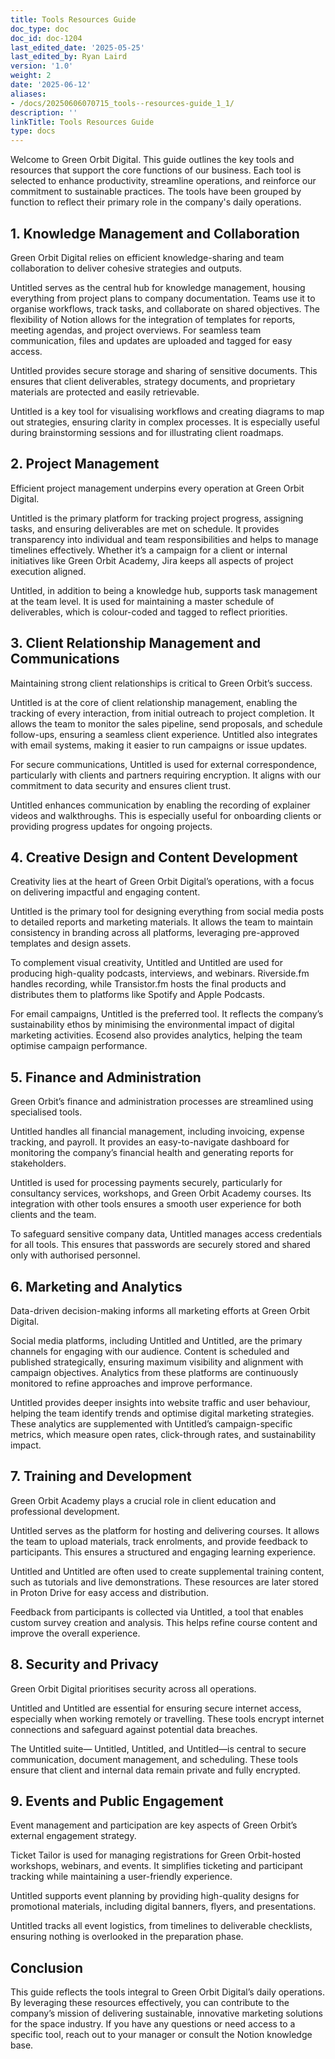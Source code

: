 ```yaml
---
title: Tools Resources Guide
doc_type: doc
doc_id: doc-1204
last_edited_date: '2025-05-25'
last_edited_by: Ryan Laird
version: '1.0'
weight: 2
date: '2025-06-12'
aliases:
- /docs/20250606070715_tools--resources-guide_1_1/
description: ''
linkTitle: Tools Resources Guide
type: docs
---
```


<!-- Unsupported block type: table_of_contents -->

Welcome to Green Orbit Digital. This guide outlines the key tools and resources that support the core functions of our business. Each tool is selected to enhance productivity, streamline operations, and reinforce our commitment to sustainable practices. The tools have been grouped by function to reflect their primary role in the company's daily operations.

<!-- Unsupported block type: divider -->

## 1. Knowledge Management and Collaboration

Green Orbit Digital relies on efficient knowledge-sharing and team collaboration to deliver cohesive strategies and outputs.

Untitled serves as the central hub for knowledge management, housing everything from project plans to company documentation. Teams use it to organise workflows, track tasks, and collaborate on shared objectives. The flexibility of Notion allows for the integration of templates for reports, meeting agendas, and project overviews. For seamless team communication, files and updates are uploaded and tagged for easy access.

Untitled provides secure storage and sharing of sensitive documents. This ensures that client deliverables, strategy documents, and proprietary materials are protected and easily retrievable.

Untitled is a key tool for visualising workflows and creating diagrams to map out strategies, ensuring clarity in complex processes. It is especially useful during brainstorming sessions and for illustrating client roadmaps.

<!-- Unsupported block type: divider -->

## 2. Project Management

Efficient project management underpins every operation at Green Orbit Digital.

Untitled is the primary platform for tracking project progress, assigning tasks, and ensuring deliverables are met on schedule. It provides transparency into individual and team responsibilities and helps to manage timelines effectively. Whether it’s a campaign for a client or internal initiatives like Green Orbit Academy, Jira keeps all aspects of project execution aligned.

Untitled, in addition to being a knowledge hub, supports task management at the team level. It is used for maintaining a master schedule of deliverables, which is colour-coded and tagged to reflect priorities.

<!-- Unsupported block type: divider -->

## 3. Client Relationship Management and Communications

Maintaining strong client relationships is critical to Green Orbit’s success.

Untitled is at the core of client relationship management, enabling the tracking of every interaction, from initial outreach to project completion. It allows the team to monitor the sales pipeline, send proposals, and schedule follow-ups, ensuring a seamless client experience. Untitled also integrates with email systems, making it easier to run campaigns or issue updates.

For secure communications, Untitled is used for external correspondence, particularly with clients and partners requiring encryption. It aligns with our commitment to data security and ensures client trust.

Untitled enhances communication by enabling the recording of explainer videos and walkthroughs. This is especially useful for onboarding clients or providing progress updates for ongoing projects.

<!-- Unsupported block type: divider -->

## 4. Creative Design and Content Development

Creativity lies at the heart of Green Orbit Digital’s operations, with a focus on delivering impactful and engaging content.

Untitled is the primary tool for designing everything from social media posts to detailed reports and marketing materials. It allows the team to maintain consistency in branding across all platforms, leveraging pre-approved templates and design assets.

To complement visual creativity, Untitled and Untitled are used for producing high-quality podcasts, interviews, and webinars. Riverside.fm handles recording, while Transistor.fm hosts the final products and distributes them to platforms like Spotify and Apple Podcasts.

For email campaigns, Untitled is the preferred tool. It reflects the company’s sustainability ethos by minimising the environmental impact of digital marketing activities. Ecosend also provides analytics, helping the team optimise campaign performance.

<!-- Unsupported block type: divider -->

## 5. Finance and Administration

Green Orbit’s finance and administration processes are streamlined using specialised tools.

Untitled handles all financial management, including invoicing, expense tracking, and payroll. It provides an easy-to-navigate dashboard for monitoring the company’s financial health and generating reports for stakeholders.

Untitled is used for processing payments securely, particularly for consultancy services, workshops, and Green Orbit Academy courses. Its integration with other tools ensures a smooth user experience for both clients and the team.

To safeguard sensitive company data, Untitled manages access credentials for all tools. This ensures that passwords are securely stored and shared only with authorised personnel.

<!-- Unsupported block type: divider -->

## 6. Marketing and Analytics

Data-driven decision-making informs all marketing efforts at Green Orbit Digital.

Social media platforms, including Untitled and Untitled, are the primary channels for engaging with our audience. Content is scheduled and published strategically, ensuring maximum visibility and alignment with campaign objectives. Analytics from these platforms are continuously monitored to refine approaches and improve performance.

Untitled provides deeper insights into website traffic and user behaviour, helping the team identify trends and optimise digital marketing strategies. These analytics are supplemented with Untitled’s campaign-specific metrics, which measure open rates, click-through rates, and sustainability impact.

<!-- Unsupported block type: divider -->

## 7. Training and Development

Green Orbit Academy plays a crucial role in client education and professional development.

Untitled serves as the platform for hosting and delivering courses. It allows the team to upload materials, track enrolments, and provide feedback to participants. This ensures a structured and engaging learning experience.

Untitled and Untitled are often used to create supplemental training content, such as tutorials and live demonstrations. These resources are later stored in Proton Drive for easy access and distribution.

Feedback from participants is collected via Untitled, a tool that enables custom survey creation and analysis. This helps refine course content and improve the overall experience.

<!-- Unsupported block type: divider -->

## 8. Security and Privacy

Green Orbit Digital prioritises security across all operations.

Untitled and Untitled are essential for ensuring secure internet access, especially when working remotely or travelling. These tools encrypt internet connections and safeguard against potential data breaches.

The Untitled suite— Untitled, Untitled, and Untitled—is central to secure communication, document management, and scheduling. These tools ensure that client and internal data remain private and fully encrypted.

<!-- Unsupported block type: divider -->

## 9. Events and Public Engagement

Event management and participation are key aspects of Green Orbit’s external engagement strategy.

Ticket Tailor is used for managing registrations for Green Orbit-hosted workshops, webinars, and events. It simplifies ticketing and participant tracking while maintaining a user-friendly experience.

Untitled supports event planning by providing high-quality designs for promotional materials, including digital banners, flyers, and presentations.

Untitled tracks all event logistics, from timelines to deliverable checklists, ensuring nothing is overlooked in the preparation phase.

<!-- Unsupported block type: divider -->

## Conclusion

This guide reflects the tools integral to Green Orbit Digital’s daily operations. By leveraging these resources effectively, you can contribute to the company’s mission of delivering sustainable, innovative marketing solutions for the space industry. If you have any questions or need access to a specific tool, reach out to your manager or consult the Notion knowledge base.
